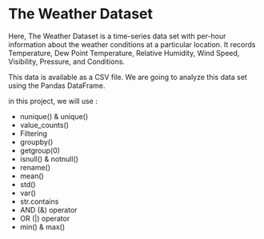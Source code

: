 # The Weather Dataset

Here, The Weather Dataset is a time-series data set with per-hour information about the weather conditions at a particular location. It records Temperature, Dew Point Temperature, Relative Humidity, Wind Speed, Visibility, Pressure, and Conditions.

This data is available as a CSV file. We are going to analyze this data set using the Pandas DataFrame.


in this project, we will use :

- nunique() & unique()
- value_counts()
- Filtering
- groupby()
- getgroup(0)
- isnull() & notnull()
- rename()
- mean()
- std()
- var()
- str.contains
- AND (&) operator
- OR (|) operator
- min() & max()
